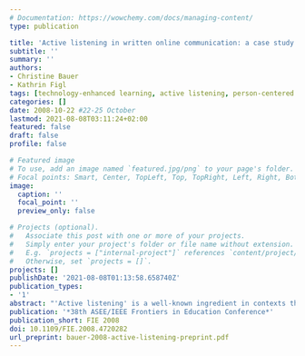 ```yaml
---
# Documentation: https://wowchemy.com/docs/managing-content/
type: publication

title: 'Active listening in written online communication: a case study in a course on soft skills for computer scientists'
subtitle: ''
summary: ''
authors:
- Christine Bauer
- Kathrin Figl
tags: [technology-enhanced learning, active listening, person-centered learning]
categories: []
date: 2008-10-22 #22-25 October
lastmod: 2021-08-08T03:11:24+02:00
featured: false
draft: false
profile: false

# Featured image
# To use, add an image named `featured.jpg/png` to your page's folder.
# Focal points: Smart, Center, TopLeft, Top, TopRight, Left, Right, BottomLeft, Bottom, BottomRight.
image:
  caption: ''
  focal_point: ''
  preview_only: false

# Projects (optional).
#   Associate this post with one or more of your projects.
#   Simply enter your project's folder or file name without extension.
#   E.g. `projects = ["internal-project"]` references `content/project/deep-learning/index.md`.
#   Otherwise, set `projects = []`.
projects: []
publishDate: '2021-08-08T01:13:58.658740Z'
publication_types:
- '1'
abstract: "'Active listening' is a well-known ingredient in contexts that involve gathering information and solving problems. Demanding both verbal and nonverbal skills, this way of communication improves mutual understanding by using techniques like paraphrasing. The benefits are manifold and crucial for computer scientists. For instance, it avoids misunderstandings, as people verify they do really understand. Our study investigates active listening in an online educational setting using written communication, which is a novel asset. We explore whether active listening is effective in written online communication and examine this medium's capacity to fully exploit this concept's benefits. The study was conducted in a technology-enhanced course on 'Soft Skills for Computer Scientists'. Interestingly, analysis reveals that active listening techniques do have positive effects on communication in the analyzed setting of online communication. Furthermore, it appears that instant messaging tools facilitate to let the other completely verbalize his or her thought before responding."
publication: '*38th ASEE/IEEE Frontiers in Education Conference*'
publication_short: FIE 2008
doi: 10.1109/FIE.2008.4720282
url_preprint: bauer-2008-active-listening-preprint.pdf
---
```

